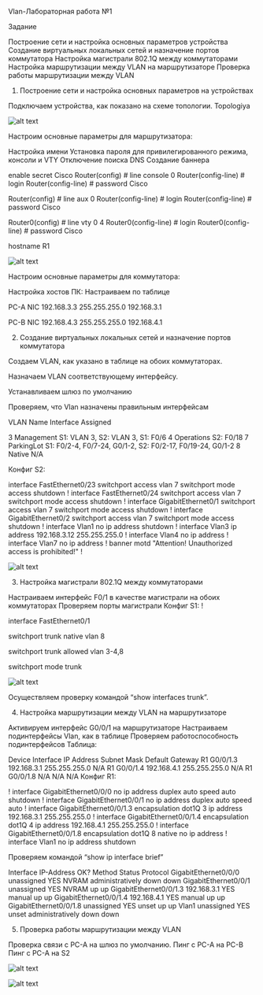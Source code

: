 Vlan-Лабораторная работа №1

Задание

Построение сети и настройка основных параметров устройства
Создание виртуальных локальных сетей и назначение портов коммутатора
Настройка магистрали 802.1Q между коммутаторами
Настройка маршрутизации между VLAN на маршрутизаторе
Проверка работы маршрутизации между VLAN

1. Построение сети и настройка основных параметров на устройствах

Подключаем устройства, как показано на схеме топологии. Topologiya


![alt text](Topologiya.png)



Настроим основные параметры для маршрутизатора:

Настройка имени
Установка пароля для привилегированного режима, консоли и VTY
Отключение поиска DNS
Создание баннера

enable secret Cisco
Router(config) # line console 0
Router(config-line) # login
Router(config-line) # password Cisco 

Router(config) # line aux 0
Router(config-line) # login
Router(config-line) # password Cisco 

Router0(config) # line vty 0 4
Router0(config-line) # login
Router0(config-line) # password Cisco 

hostname R1


![alt text](R1.JPG)


Настроим основные параметры для коммутатора:


Настройка хостов ПК: Настраиваем по таблице

PC-A    NIC 192.168.3.3 255.255.255.0   192.168.3.1

PC-B    NIC 192.168.4.3 255.255.255.0   192.168.4.1

2. Создание виртуальных локальных сетей и назначение портов коммутатора

Создаем VLAN, как указано в таблице на обоих коммутаторах.

Назначаем VLAN соответствующему интерфейсу.

Устанавливаем шлюз по умолчанию

Проверяем, что Vlan назначены правильным интерфейсам

VLAN	Name	Interface Assigned

3	Management	S1: VLAN 3, S2: VLAN 3, S1: F0/6
4	Operations	S2: F0/18
7	ParkingLot	S1: F0/2-4, F0/7-24, G0/1-2, S2: F0/2-17, F0/19-24, G0/1-2
8	Native	N/A

Конфиг S2: 

interface FastEthernet0/23
 switchport access vlan 7
 switchport mode access
 shutdown
!
interface FastEthernet0/24
 switchport access vlan 7
 switchport mode access
 shutdown
!
interface GigabitEthernet0/1
 switchport access vlan 7
 switchport mode access
 shutdown
!
interface GigabitEthernet0/2
 switchport access vlan 7
 switchport mode access
 shutdown
!
interface Vlan1
 no ip address
 shutdown
!
interface Vlan3
 ip address 192.168.3.12 255.255.255.0
!
interface Vlan4
 no ip address
!
interface Vlan7
 no ip address
!
banner motd "Attention! Unauthorized access is prohibited!"
!


![alt text](S2.JPG)

3. Настройка магистрали 802.1Q между коммутаторами

Настраиваем интерфейс F0/1 в качестве магистрали на обоих коммутаторах
Проверяем порты магистрали Конфиг S1:
!

interface FastEthernet0/1

switchport trunk native vlan 8

switchport trunk allowed vlan 3-4,8

switchport mode trunk



![alt text](S1.JPG)


Осуществляем проверку командой “show interfaces trunk”.

4. Настройка маршрутизации между VLAN на маршрутизаторе

Активируем интерфейс G0/0/1 на маршрутизаторе
Настраиваем подинтерфейсы Vlan, как в таблице
Проверяем работоспособность подинтерфейсов
Таблица:

Device	Interface	IP Address	Subnet Mask	Default Gateway
R1	G0/0/1.3	192.168.3.1	255.255.255.0	N/A
R1	G0/0/1.4	192.168.4.1	255.255.255.0	N/A
R1	G0/0/1.8	N/A	N/A	N/A
Конфиг R1:

!
interface GigabitEthernet0/0/0
 no ip address
 duplex auto
 speed auto
 shutdown
!
interface GigabitEthernet0/0/1
 no ip address
 duplex auto
 speed auto
!
interface GigabitEthernet0/0/1.3
 encapsulation dot1Q 3
 ip address 192.168.3.1 255.255.255.0
!
interface GigabitEthernet0/0/1.4
 encapsulation dot1Q 4
 ip address 192.168.4.1 255.255.255.0
!
interface GigabitEthernet0/0/1.8
 encapsulation dot1Q 8 native
 no ip address
!
interface Vlan1
 no ip address
 shutdown






Проверяем командой “show ip interface brief”

Interface              IP-Address      OK? Method Status                Protocol 
GigabitEthernet0/0/0   unassigned      YES NVRAM  administratively down down 
GigabitEthernet0/0/1   unassigned      YES NVRAM  up                    up 
GigabitEthernet0/0/1.3 192.168.3.1     YES manual up                    up 
GigabitEthernet0/0/1.4 192.168.4.1     YES manual up                    up 
GigabitEthernet0/0/1.8 unassigned      YES unset  up                    up 
Vlan1                  unassigned      YES unset  administratively down down


5. Проверка работы маршрутизации между VLAN

Проверка связи с PC-A на шлюз по умолчанию.
Пинг с PC-A на PC-B
Пинг с PC-A на S2


![alt text](pingPC-A.JPG)

![alt text](pingPC-B.JPG)

